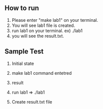 ## How to run
1. Please enter "make lab1" on your terminal.
2. You will see lab1 file is created.
3. run lab1 on your terminal. ex) ./lab1
4. you will see the result.txt. 


## Sample Test

1. Initial state

2. make lab1 command entetred

3. result

4. run lab1 => ./lab1

5. Create result.txt file


